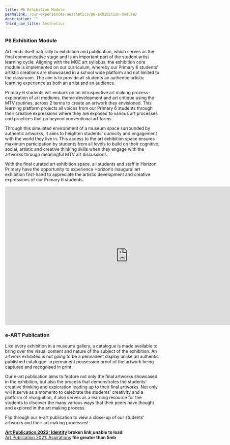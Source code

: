 ```yaml
---
title: P6 Exhibition Module
permalink: /our-experiences/aesthetics/p6-exhibition-module/
description: ""
third_nav_title: Aesthetics
---
```

### **P6 Exhibition Module**
Art lends itself naturally to exhibition and publication, which serves as the final communicative stage and is an important part of the student artist learning cycle. Aligning with the MOE art syllabus, the exhibition core module is implemented on our curriculum, whereby our Primary 6 students' artistic creations are showcased in a school wide platform and not limited to the classroom. The aim is to provide all students an authentic artistic learning experience as both an artist and an audience.

Primary 6 students will embark on an introspective art making process- exploration of art mediums, theme development and art critique using the MTV routines, across 2 terms to create an artwork they envisioned. This learning platform projects all voices from our Primary 6 students through their creative expressions where they are exposed to various art processes and practices that go beyond conventional art forms.&nbsp;

Through this simulated environment of a museum space surrounded by authentic artworks, it aims to heighten students' curiosity and engagement with the world they live in. This access to the art exhibition space ensures maximum participation by students from all levels to build on their cognitive, social, artistic and creative thinking skills when they engage with the artworks through meaningful MTV art discussions.&nbsp;

With the final curated art exhibition space, all students and staff in Horizon Primary have the opportunity to experience Horizon’s inaugural art exhibition first-hand to appreciate the artistic development and creative expressions of our Primary 6 students.

<iframe allowfullscreen="true" height="450" width="800" frameborder="0" src="https://docs.google.com/presentation/d/e/2PACX-1vTpZLIxtR3Z-e3w73T5-_IOGlbgT-tc5LG3QeHtuQnE_TpyDjiYP7hi0_MwNp4dNm_qhSdPuiykiQe-/embed?start=false&amp;loop=false&amp;delayms=3000"></iframe>

### **e-ART Publication**
Like every exhibition in a museum/ gallery, a catalogue is made available to bring over the visual content and nature of the subject of the exhibition. An artwork exhibited is not going to be a permanent display unlike an authentic published catalogue- a permanent possession proof of the artwork being captured and recognised in print.

Our e-art publication aims to feature not only the final artworks showcased in the exhibition, but also the process that demonstrates the students’ creative thinking and exploration leading up to their final artworks. Not only will it serve as a momento to celebrate the students’ creativity and a platform of recognition, it also serves as a learning resource for the students to discover the many various ways that their peers have thought and explored in the art making process.

Flip through our e-art publication to view a close-up of our students’ artworks and their art making processes!

[**Art Publication 2022: Identity**](https://horizonpri.moe.edu.sg/qql/slot/u174/Art%20Publication%202022/flipbook/index.html) **broken link,unable to load**<br>
[Art Publication 2021: Aspirations](https://horizonpri.moe.edu.sg/qql/slot/u174/Flipbook/index.html) **file greater than 5mb**